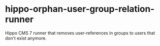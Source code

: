 hippo-orphan-user-group-relation-runner
=======================================

Hippo CMS 7 runner that removes user-references in groups to users that don't exist anymore.